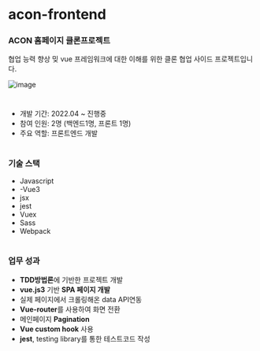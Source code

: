 # acon-frontend
### ACON 홈페이지 클론프로젝트 
협업 능력 향상 밎 vue 프레임워크에 대한 이해를 위한 클론 협업 사이드 프로젝트입니다.


![image](https://user-images.githubusercontent.com/88364280/168013614-58c6c6f9-1e97-43f9-9c75-894dce432513.png)

#
- 개발 기간: 2022.04 ~ 진행중
- 참여 인원: 2명 (백엔드1명, 프론트 1명)
- 주요 역할: 프론트엔드 개발

#
### 기술 스택 

- Javascript  
- -Vue3 
- jsx 
- jest 
- Vuex 
- Sass 
- Webpack 

#
### 업무 성과

- **TDD방법론**에 기반한 프로젝트 개발
- **vue.js3** 기반 **SPA 페이지 개발**
- 실제 페이지에서 크롤링해온  data API연동
- **Vue-router**를 사용하여 화면 전환
- 메인페이지 **Pagination**
- **Vue custom hook** 사용
- **jest**, testing library를 통한 테스트코드 작성
